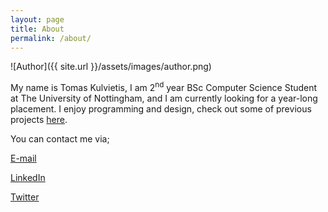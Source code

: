 ```yaml
---
layout: page
title: About
permalink: /about/
---
```


![Author]({{ site.url }}/assets/images/author.png)

My name is Tomas Kulvietis, I am 2<sup>nd</sup> year BSc Computer Science Student at The University of Nottingham, and I am currently looking for a year-long placement. I enjoy programming and design, check out some of previous projects [here](/projects/).

You can contact me via;

[E-mail](mailto:gitcontact.tomas@gmail.com)

[LinkedIn](https://www.linkedin.com/in/tomas-kulvietis/)

[Twitter](https://twitter.com/tomas__tweets)
